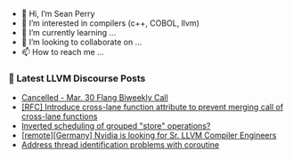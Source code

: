 - 👋 Hi, I’m Sean Perry
- 👀 I’m interested in compilers (c++, COBOL, llvm)
- 🌱 I’m currently learning ...
- 💞️ I’m looking to collaborate on ...
- 📫 How to reach me ...

<!---
s66perry/s66perry is a ✨ special ✨ repository because its `README.md` (this file) appears on your GitHub profile.
You can click the Preview link to take a look at your changes.
--->
### 📕 Latest LLVM Discourse Posts

<!-- DISCOURSE-LLVM:START -->
- [Cancelled - Mar. 30 Flang Biweekly Call](https://discourse.llvm.org/t/cancelled-mar-30-flang-biweekly-call/61226#post_20)
- [[RFC] Introduce cross-lane function attribute to prevent merging call of cross-lane functions](https://discourse.llvm.org/t/rfc-introduce-cross-lane-function-attribute-to-prevent-merging-call-of-cross-lane-functions/62148#post_1)
- [Inverted scheduling of grouped &quot;store&quot; operations?](https://discourse.llvm.org/t/inverted-scheduling-of-grouped-store-operations/62147#post_1)
- [[remote][Germany] Nvidia is looking for Sr. LLVM Compiler Engineers](https://discourse.llvm.org/t/remote-germany-nvidia-is-looking-for-sr-llvm-compiler-engineers/62146#post_1)
- [Address thread identification problems with coroutine](https://discourse.llvm.org/t/address-thread-identification-problems-with-coroutine/62015?page=2#post_27)
<!-- DISCOURSE-LLVM:END -->

